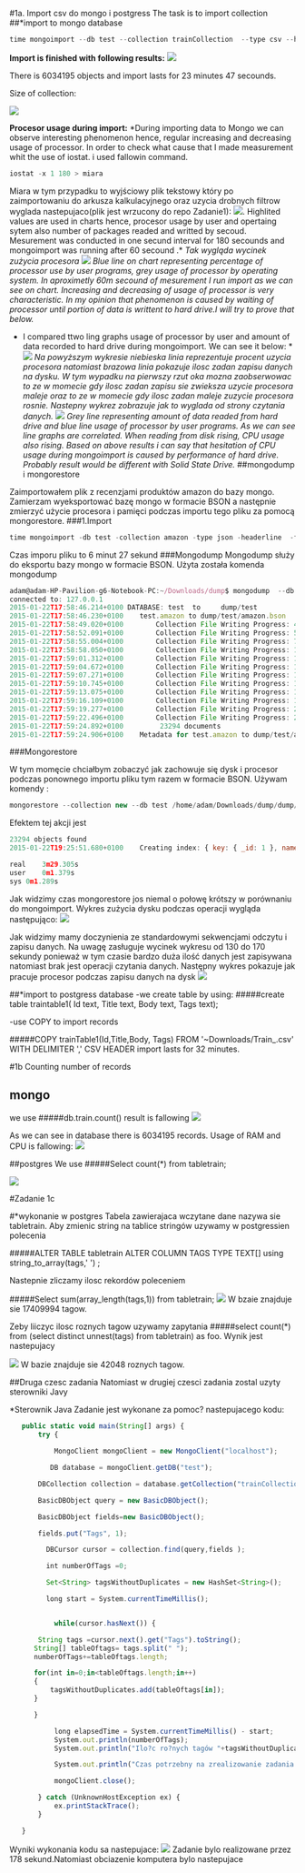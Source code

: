 #1a. Import csv do mongo i postgress
The task is to import collection
##*import to mongo database
```javascript
time mongoimport --db test --collection trainCollection  --type csv --headerline --file /home/adam/Downloads/Train_.csv
```

**Import is finished with following results:**
![](https://cloud.githubusercontent.com/assets/5136443/5113019/7df80296-702c-11e4-967f-9fa70151854d.png)

There is 6034195 objects and import lasts for 23 minutes 47 secounds.<p>
Size of collection:<p>
![](https://cloud.githubusercontent.com/assets/5136443/5113016/7df1043c-702c-11e4-9e0c-9a694d0c97ed.png)

**Procesor usage during import:**
*During importing data to Mongo we can observe interesting phenomenon hence, regular increasing and decreasing usage of processor. In order to check what cause that I made measurement whit the use of iostat. i used fallowin command.
```javascript
iostat -x 1 180 > miara
```
 Miara w tym przypadku to wyjściowy plik tekstowy który po zaimportowaniu do arkusza kalkulacyjnego oraz uzycia drobnych filtrow wyglada nastepujaco(plik jest wrzucony do repo Zadanie1):
![](https://cloud.githubusercontent.com/assets/5136443/5652831/e47315ca-96b4-11e4-8580-1cc5f2a94a8f.PNG).
 Highlited values are used in charts hence, procesor usage by user and opertaing sytem also number of packages readed and writted by secoud. Mesurement was conducted in one secund interval for 180 secounds and mongoimport was running after 60 secound .*
*Tak wygląda wycinek zużycia procesora*
![](https://cloud.githubusercontent.com/assets/5136443/5564171/805759de-8ead-11e4-8296-07d0aa4b5566.PNG)
*Blue line on chart representing percentage of processor use by user programs, grey usage of processor by operating system. In aproximetly 60m secound of mesurement I run import as we can see on chart.*
*Increasing and decreasing of usage of processor is very characteristic. In my opinion that phenomenon is caused
by waiting of processor until portion of data is writtent to hard drive.I will try to prove that below.*
* I compared ttwo ling graphs usage of processor by user and amount of data recorded to hard drive during mongoimport. We can see it below: *
![](https://cloud.githubusercontent.com/assets/5136443/5564168/804eadac-8ead-11e4-8078-958a918c3e0b.PNG)
*Na powyższym wykresie niebieska linia reprezentuje procent uzycia procesora natomiast brazowa linia pokazuje ilosc zadan zapisu danych na dysku. W tym wypadku na pierwszy rzut oka mozna zaobserwowac to ze w momecie gdy ilosc zadan zapisu sie zwieksza uzycie procesora maleje oraz to ze w momecie gdy ilosc zadan maleje zuzycie procesora rosnie. Nastepny wykrez zobrazuje jak to wyglada od strony czytania danych.*
![](https://cloud.githubusercontent.com/assets/5136443/5564169/80518108-8ead-11e4-91d1-4a0f6c1b0afb.PNG)
*Grey line representing amount of data readed from hard drive and blue line usage of processor by user programs. As we can see line graphs are correlated. When reading from disk rising, CPU usage also rising.*
*Based on above results i can say that hesitation of CPU usage during mongoimport is caused by performance of hard drive. Probably result would be different with Solid State Drive.*
##mongodump i mongorestore

Zaimportowałem plik z recenzjami produktów amazon do bazy mongo. Zamierzam wyeksportować bazę mongo w formacie BSON a następnie zmierzyć
użycie procesora i pamięci podczas importu tego pliku za pomocą mongorestore.
###1.Import
```javascript
time mongoimport -db test -collection amazon -type json -headerline  -file /home/adam/AmazonReviews/endFile.json --jsonArray
```
Czas imporu pliku to 6 minut 27 sekund
###Mongodump
Mongodump służy do eksportu bazy mongo w formacie BSON. Użyta została komenda mongodump
```javascript
adam@adam-HP-Pavilion-g6-Notebook-PC:~/Downloads/dump$ mongodump  --db test --collection amazon
connected to: 127.0.0.1
2015-01-22T17:58:46.214+0100 DATABASE: test	 to 	dump/test
2015-01-22T17:58:46.230+0100 	test.amazon to dump/test/amazon.bson
2015-01-22T17:58:49.020+0100 		Collection File Writing Progress: 4200/23294	18%	(documents)
2015-01-22T17:58:52.091+0100 		Collection File Writing Progress: 5300/23294	22%	(documents)
2015-01-22T17:58:55.004+0100 		Collection File Writing Progress: 7900/23294	33%	(documents)
2015-01-22T17:58:58.050+0100 		Collection File Writing Progress: 10200/23294	43%	(documents)
2015-01-22T17:59:01.312+0100 		Collection File Writing Progress: 11700/23294	50%	(documents)
2015-01-22T17:59:04.672+0100 		Collection File Writing Progress: 12400/23294	53%	(documents)
2015-01-22T17:59:07.271+0100 		Collection File Writing Progress: 13000/23294	55%	(documents)
2015-01-22T17:59:10.745+0100 		Collection File Writing Progress: 16500/23294	70%	(documents)
2015-01-22T17:59:13.075+0100 		Collection File Writing Progress: 17400/23294	74%	(documents)
2015-01-22T17:59:16.109+0100 		Collection File Writing Progress: 18500/23294	79%	(documents)
2015-01-22T17:59:19.277+0100 		Collection File Writing Progress: 20300/23294	87%	(documents)
2015-01-22T17:59:22.496+0100 		Collection File Writing Progress: 21500/23294	92%	(documents)
2015-01-22T17:59:24.892+0100 		 23294 documents
2015-01-22T17:59:24.906+0100 	Metadata for test.amazon to dump/test/amazon.metadata.json
```

###Mongorestore

W tym momęcie chciałbym zobaczyć jak zachowuje się dysk i procesor podczas ponownego importu pliku tym razem w formacie BSON.
 Używam komendy :
 ```javascript
 mongorestore --collection new --db test /home/adam/Downloads/dump/dump/test/amazon.bson
  ```

 Efektem tej akcji jest
 ```javascript
 23294 objects found
2015-01-22T19:25:51.680+0100 	Creating index: { key: { _id: 1 }, name: "_id_", ns: "test.newCollections" }

real	3m29.305s
user	0m1.379s
sys	0m1.289s
 ```

Jak widzimy czas mongorestore jos niemal o połowę krótszy w porównaniu do mongoimport.
Wykres zużycia dysku podczas operacji wygląda następująco:
![](https://cloud.githubusercontent.com/assets/5136443/5863128/8c42c336-a277-11e4-8bf0-07b8128e24dc.png)

Jak widzimy mamy doczynienia ze standardowymi sekwencjami odczytu i zapisu danych. Na uwagę zasługuje wycinek wykresu od 130 do 170 sekundy
ponieważ w tym czasie bardzo duża ilość danych jest zapisywana natomiast brak jest operacji czytania danych.
Następny wykres pokazuje jak pracuje procesor podczas zapisu danych na dysk
![](https://cloud.githubusercontent.com/assets/5136443/5863522/6d36da42-a27a-11e4-8583-aa2358176c69.png)










##*import to postgress database
-we create table by using:
#####create table traintable1( Id text, Title text, Body text, Tags text);



-use COPY to import records

#####COPY trainTable1(Id,Title,Body, Tags) FROM '~Downloads/Train_.csv' WITH DELIMITER ',' CSV HEADER
 import lasts for 32 minutes.


#1b Counting number of records
## mongo
 we use
#####db.train.count()
result is fallowing
![](https://cloud.githubusercontent.com/assets/5136443/5113346/358b55f0-702f-11e4-8908-8fde58ce2f26.png)


As we can see in database there is 6034195 records.
Usage of RAM and CPU is fallowing:
![](https://cloud.githubusercontent.com/assets/5136443/5113017/7df7102a-702c-11e4-9907-e6006824a261.png)




 ##postgres
 We use
#####Select count(*) from tabletrain;

![](https://cloud.githubusercontent.com/assets/5136443/5114443/07dfff66-7039-11e4-86ac-e1a2e07f7dda.png)







#Zadanie 1c

#*wykonanie w postgres
Tabela zawierajaca wczytane dane nazywa sie tabletrain. Aby zmienic string na tablice stringów uzywamy w postgressien polecenia

#####ALTER TABLE tabletrain ALTER COLUMN TAGS TYPE TEXT[] using string_to_array(tags,' ') ;

Nastepnie zliczamy ilosc rekordów poleceniem

#####Select sum(array_length(tags,1)) from tabletrain;
![](https://cloud.githubusercontent.com/assets/5136443/5113011/7dde53fa-702c-11e4-83d0-1c066f4980e1.png)
W bzaie znajduje sie 17409994 tagow.

Zeby liiczyc ilosc roznych tagow uzywamy zapytania
#####select  count(*) from (select distinct unnest(tags) from tabletrain) as foo. Wynik jest nastepujacy

![](https://cloud.githubusercontent.com/assets/5136443/5113015/7deae372-702c-11e4-9166-79ecdac2f85b.png)
W bazie znajduje sie 42048 roznych tagow.

##Druga czesc zadania
Natomiast w drugiej czesci zadania zostal uzyty sterowniki Javy


*Sterownik Java
Zadanie jest wykonane za pomoc? nastepujacego kodu:



 ```javascript
    public static void main(String[] args) {
        try {

            MongoClient mongoClient = new MongoClient("localhost");

           DB database = mongoClient.getDB("test");

        DBCollection collection = database.getCollection("trainCollection");

        BasicDBObject query = new BasicDBObject();

        BasicDBObject fields=new BasicDBObject();

        fields.put("Tags", 1);

          DBCursor cursor = collection.find(query,fields );

          int numberOfTags =0;

          Set<String> tagsWithoutDuplicates = new HashSet<String>();

          long start = System.currentTimeMillis();


        	while(cursor.hasNext()) {

        String tags =cursor.next().get("Tags").toString();
       String[] tableOftags= tags.split(" ");
       numberOfTags+=tableOftags.length;

       for(int in=0;in<tableOftags.length;in++)
       {
    	   tagsWithoutDuplicates.add(tableOftags[in]);
       }

       }

        	long elapsedTime = System.currentTimeMillis() - start;
        	System.out.println(numberOfTags);
        	System.out.println("Ilo?c ro?nych tagów "+tagsWithoutDuplicates.size());

        	System.out.println("Czas potrzebny na zrealizowanie zadania :"+elapsedTime );

            mongoClient.close();

        } catch (UnknownHostException ex) {
            ex.printStackTrace();
        }

    }
```

Wyniki wykonania kodu sa nastepujace:
![](https://cloud.githubusercontent.com/assets/5136443/5113013/7de34cac-702c-11e4-8140-3e583040edc6.png)
Zadanie bylo realizowane przez 178 sekund.Natomiast obciazenie komputera bylo nastepujace
